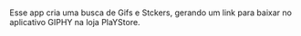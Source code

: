 # 
Esse app  cria uma busca de Gifs e  Stckers, gerando um link para baixar no aplicativo GIPHY na loja PlaYStore.

